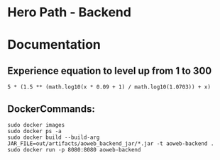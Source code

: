 # Hero Path - Backend

<h1>Documentation</h1>

## Experience equation to level up from 1 to 300
```
5 * (1.5 ** (math.log10(x * 0.09 + 1) / math.log10(1.0703)) + x)
```

## DockerCommands:
```
sudo docker images
sudo docker ps -a
sudo docker build --build-arg JAR_FILE=out/artifacts/aoweb_backend_jar/*.jar -t aoweb-backend .
sudo docker run -p 8080:8080 aoweb-backend
```